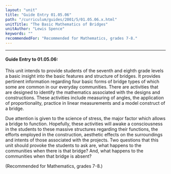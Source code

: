 ```yaml
---
layout: "unit"
title: "Guide Entry 01.05.06"
path: "/curriculum/guides/2001/5/01.05.06.x.html"
unitTitle: "The Basic Mathematics of Bridges"
unitAuthor: "Lewis Spence"
keywords: ""
recommendedFor: "Recommended for Mathematics, grades 7-8."
---
```

<body>
<hr/>
 <h4>
  Guide Entry to 01.05.06:
 </h4>
 <p>
  This unit intends to provide students of the seventh and eighth grade levels a basic insight into the basic features and structure of bridges. It provides pertinent information regarding four basic forms of bridge types of which some are common in our everyday communities. There are activities that are designed to identify the mathematics associated with the designs and constructions. These activities include measuring of angles, the application of proportionality, practice in linear measurements and a model construct of a bridge.
 </p>
<p>
  Due attention is given to the science of stress, the major factor which allows a bridge to function. Hopefully, these activities will awake a consciousness in the students to these massive structures regarding their functions, the efforts employed in the construction, aesthetic effects on the surroundings and intents of those associated with the projects. Two questions that this unit should provoke the students to ask are, what happens to the communities when there is that bridge? And, what happens to the communities when that bridge is absent?
 </p>
<p>
  (Recommended for Mathematics, grades 7-8.)
 </p>

</body>